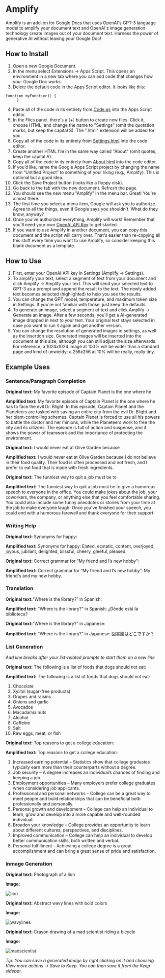 # Amplify
Amplify is an add-on for Google Docs that uses OpenAI's GPT-3 language model to amplify your document text and OpenAI's image generation technology create images out of your document text. Harness the power of generative AI without leaving your Google Doc!
## How to Install
1. Open a new Google Document.
2. In the menu select Extensions → Apps Script. This opens an environment in a new tab where you can add code that changes how your Google Doc works.
3. Delete the default code in the Apps Script editor. It looks like this:
```
function myFunction() {
     }
```
4. Paste all of the code in its entirety from [Code.gs](Code.gs) into the Apps Script editor.
5. In the Files panel, there's a [+] button to create new files. Click it, choose HTML, and change the name to "Settings" (omit the quotation marks, but keep the capital S). The ".html" extension will be added for you.
6. Copy all of the code in its entirety from [Settings.html](Settings.html) into the code editor.
7. Create another HTML file in the same way called "About" (omit quotes, keep the capital A).
8. Copy all of the code in its entirety from [About.html](About.html) into the code editor.
9. If you’d like, name the Google Apps Script project by changing the name from “Untitled Project” to something of your liking (e.g., Amplify). This is optional but a good idea.
10. Click the Save Project button (looks like a floppy disk).
11. Go back to the tab with the new document. Refresh the page.
12. You should see the new menu "Amplify" in the menu bar. Great! You're almost there.
13. The first time you select a menu item, Google will ask you to authorize. Agree to all the things, even if Google says you shouldn't. What do they know, anyway?
14. Once you've authorized everything, Amplify will work! Remember that you'll need your own [OpenAI API Key](https://platform.openai.com/account/api-keys) to get started.
15. If you want to use Amplify in another document, you can copy this document and the script will carry over. That's easier than re-copying all this stuff every time you want to use Amplify, so consider keeping this blank document as a template.

## How to Use

1. First, enter your OpenAI API key in Settings (Amplify → Settings).
2. To amplify your text, select a segment of text from your document and click Amplify → Amplify your text. This will send your selected text to GPT-3 as a prompt and append the result to the text. The newly added text becomes selected (highlighted) to help you see the results.
3. You can change the GPT model, temperature, and maximum token size in Settings. If you're not familiar with those, just keep the defaults.
4. To generate an image, select a segment of text and click Amplify → Generate an image. After a few seconds, you'll get a AI-generated image dropped in next to your text. Your original text stays selected in case you want to run it again and get another version.
5. You can change the resolution of generated images in settings, as well as the insertion size. Generated images will be inserted into the document at this size, although you can still adjust the size afterwards. For reference, a 1024x1024 image at 100% will be wider than a standard page and kind of unwieldy; a 256x256 at 10% will be really, really tiny.

## Example Uses

### Sentence/Paragraph Completion

**Original text:** My favorite episode of Captain Planet is the one where he

**Amplified text:** My favorite episode of Captain Planet is the one where he has to face the evil Dr. Blight. In this episode, Captain Planet and the Planeteers are tasked with saving an entire city from the evil Dr. Blight and her plant-controlling schemes. Captain Planet is forced to use all his powers to battle the doctor and her minions, while the Planeteers work to free the city and its citizens. The episode is full of action and suspense, and it shows the power of teamwork and the importance of protecting the environment.

**Original text:** I would never eat at Olive Garden because

**Amplified text:** I would never eat at Olive Garden because I do not believe in their food quality. Their food is often processed and not fresh, and I prefer to eat food that is made with fresh ingredients.

**Original text:** The funniest way to quit a job must be to

**Amplified text:** The funniest way to quit a job must be to give a humorous speech to everyone in the office. You could make jokes about the job, your coworkers, the company, or anything else that you feel comfortable sharing. You could also include some funny anecdotes or stories from your time at the job to make everyone laugh. Once you've finished your speech, you could end with a humorous farewell and thank everyone for their support.

### Writing Help

**Original text:** Synonyms for happy:

**Amplified text:** Synonyms for happy: Elated, ecstatic, content, overjoyed, joyous, jubilant, delighted, blissful, cheery, gleeful, pleased.

**Original text:** Correct grammar for “My friend and I’s new hobby”: 

**Amplified text:** Correct grammar for “My friend and I’s new hobby”: My friend's and my new hobby.

### Translation

**Original text:**“Where is the library?” in Spanish:

**Amplified text:** “Where is the library?” in Spanish: ¿Dónde está la biblioteca?

**Original text:**“Where is the library?” in Japanese:

**Amplified text:** “Where is the library?” in Japanese: 図書館はどこですか？

### List Generation

*Add line breaks after your list-related prompts to start them on a new line*

**Original text:** The following is a list of foods that dogs should not eat:

**Amplified text:** The following is a list of foods that dogs should not eat:
1. Chocolate
2. Xylitol (sugar-free products)
3. Grapes and raisins
4. Onions and garlic
5. Avocados
6. Macadamia nuts
7. Alcohol
8. Caffeine
9. Salt
10. Raw eggs, meat, or fish

**Original text:** Top reasons to get a college education: 

**Amplified text:** Top reasons to get a college education: 

1. Increased earning potential – Statistics show that college graduates typically earn more than their counterparts without a degree.
2. Job security – A degree increases an individual’s chances of finding and keeping a job.
3. Employment opportunities – Many employers prefer college graduates when considering job applicants.
4. Professional and personal networks – College can be a great way to meet people and build relationships that can be beneficial both professionally and personally.
5. Personal growth and development – College can help an individual to learn, grow and develop into a more capable and well-rounded individual.
6. Broaden your knowledge – College provides an opportunity to learn about different cultures, perspectives, and disciplines.
7. Improved communication – College can help an individual to develop better communication skills, both written and verbal.
8. Personal fulfillment – Achieving a college degree is a great accomplishment and can bring a great sense of pride and satisfaction.

### Inmage Generation

**Original text:** Photograph of a lion

**Image:**

![lion](https://user-images.githubusercontent.com/124928006/221338837-4b800f9a-3c45-4f7e-b573-f387a33a1252.png)

**Original text:** Abstract wavy lines with bold colors

**Image:**

![wavylines](https://user-images.githubusercontent.com/124928006/221338916-e641677d-b5ea-42ae-8eb4-ad5ff289c6f6.png)

**Original text:** Crayon drawing of a mad scientist riding a bicycle

**Image:**

![madscientist](https://user-images.githubusercontent.com/124928006/221338998-32c5cc17-340d-427f-b341-b4b08a118575.png)

*Tip: You can save a generated image by right clicking on it and choosing View more actions → Save to Keep. You can then save it from the Keep sidebar.*
